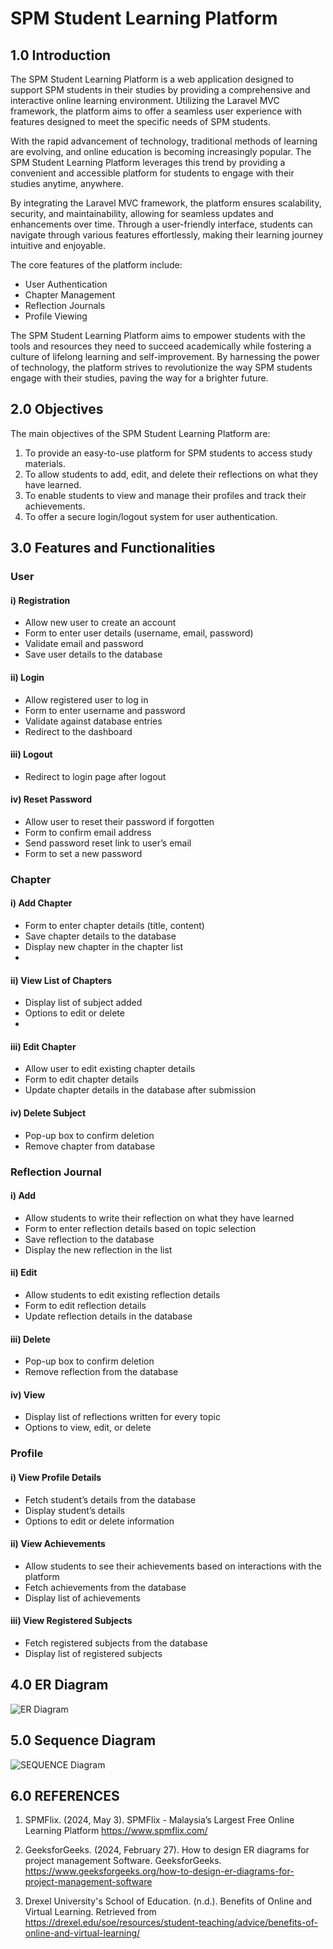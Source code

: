# SPM Student Learning Platform

## 1.0 Introduction

The SPM Student Learning Platform is a web application designed to support SPM students in their studies by providing a comprehensive and interactive online learning environment. Utilizing the Laravel MVC framework, the platform aims to offer a seamless user experience with features designed to meet the specific needs of SPM students.

With the rapid advancement of technology, traditional methods of learning are evolving, and online education is becoming increasingly popular. The SPM Student Learning Platform leverages this trend by providing a convenient and accessible platform for students to engage with their studies anytime, anywhere.

By integrating the Laravel MVC framework, the platform ensures scalability, security, and maintainability, allowing for seamless updates and enhancements over time. Through a user-friendly interface, students can navigate through various features effortlessly, making their learning journey intuitive and enjoyable.

The core features of the platform include:
- User Authentication
- Chapter Management
- Reflection Journals
- Profile Viewing

The SPM Student Learning Platform aims to empower students with the tools and resources they need to succeed academically while fostering a culture of lifelong learning and self-improvement. By harnessing the power of technology, the platform strives to revolutionize the way SPM students engage with their studies, paving the way for a brighter future.

## 2.0 Objectives

The main objectives of the SPM Student Learning Platform are:
1. To provide an easy-to-use platform for SPM students to access study materials.
2. To allow students to add, edit, and delete their reflections on what they have learned.
3. To enable students to view and manage their profiles and track their achievements.
4. To offer a secure login/logout system for user authentication.

## 3.0 Features and Functionalities

### User

#### i) Registration
- Allow new user to create an account
- Form to enter user details (username, email, password)
- Validate email and password
- Save user details to the database

#### ii) Login
- Allow registered user to log in
- Form to enter username and password
- Validate against database entries
- Redirect to the dashboard

#### iii) Logout
- Redirect to login page after logout

#### iv) Reset Password
- Allow user to reset their password if forgotten
- Form to confirm email address
- Send password reset link to user’s email
- Form to set a new password

### Chapter

#### i) Add Chapter
- Form to enter chapter details (title, content)
- Save chapter details to the database
- Display new chapter in the chapter list
- 
#### ii) View List of Chapters
- Display list of subject added
- Options to edit or delete
- 
#### iii) Edit Chapter
- Allow user to edit existing chapter details
- Form to edit chapter details
- Update chapter details in the database after submission

#### iv) Delete Subject
- Pop-up box to confirm deletion
- Remove chapter from database


### Reflection Journal

#### i) Add
- Allow students to write their reflection on what they have learned
- Form to enter reflection details based on topic selection
- Save reflection to the database
- Display the new reflection in the list

#### ii) Edit
- Allow students to edit existing reflection details
- Form to edit reflection details
- Update reflection details in the database

#### iii) Delete
- Pop-up box to confirm deletion
- Remove reflection from the database

#### iv) View
- Display list of reflections written for every topic
- Options to view, edit, or delete

### Profile

#### i) View Profile Details
- Fetch student’s details from the database
- Display student’s details
- Options to edit or delete information

#### ii) View Achievements
- Allow students to see their achievements based on interactions with the platform
- Fetch achievements from the database
- Display list of achievements 

#### iii) View Registered Subjects
- Fetch registered subjects from the database
- Display list of registered subjects


## 4.0 ER Diagram
![ER Diagram](https://raw.githubusercontent.com/nadhirahanwar/WebApp-GroupProject-/main/ER%20DIAGRAM.png)


## 5.0 Sequence Diagram
![SEQUENCE Diagram](https://raw.githubusercontent.com/nadhirahanwar/WebApp-GroupProject-/main/SEQ%20DIAGRAM.jpg)

## 6.0 REFERENCES
  
1. SPMFlix. (2024, May 3). SPMFlix - Malaysia’s Largest Free Online Learning Platform
https://www.spmflix.com/ 

2. GeeksforGeeks. (2024, February 27). How to design ER diagrams for project management Software. GeeksforGeeks. https://www.geeksforgeeks.org/how-to-design-er-diagrams-for-project-management-software 

3. Drexel University's School of Education. (n.d.). Benefits of Online and Virtual Learning. Retrieved from https://drexel.edu/soe/resources/student-teaching/advice/benefits-of-online-and-virtual-learning/



